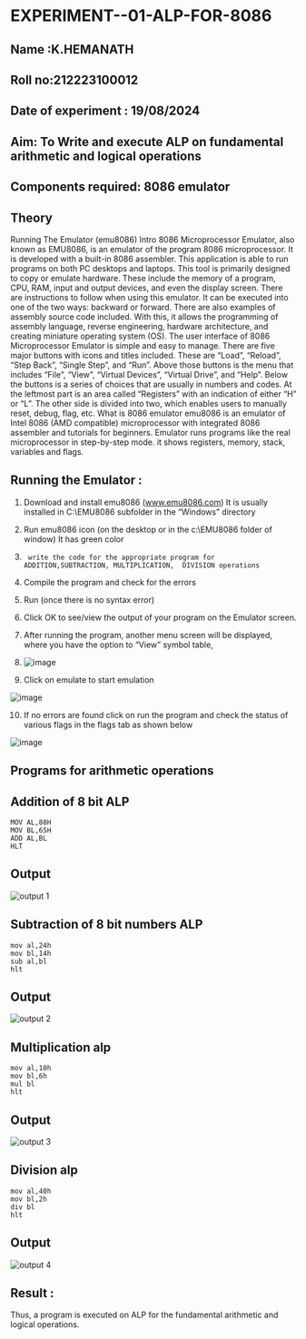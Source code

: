 # EXPERIMENT--01-ALP-FOR-8086
## Name :K.HEMANATH
## Roll no:212223100012
## Date of experiment : 19/08/2024


## Aim: To Write and execute ALP on fundamental arithmetic and logical operations
## Components required: 8086  emulator 
## Theory 
Running The Emulator (emu8086) Intro 8086 Microprocessor Emulator, also known as EMU8086, is an emulator of the program 8086 microprocessor. It is developed with a built-in 8086 assembler. This application is able to run programs on both PC desktops and laptops. This tool is primarily designed to copy or emulate hardware. These include the memory of a program, CPU, RAM, input and output devices, and even the display screen. There are instructions to follow when using this emulator. It can be executed into one of the two ways: backward or forward. There are also examples of assembly source code included. With this, it allows the programming of assembly language, reverse engineering, hardware architecture, and creating miniature operating system (OS). The user interface of 8086 Microprocessor Emulator is simple and easy to manage. There are five major buttons with icons and titles included. These are “Load”, “Reload”, “Step Back”, “Single Step”, and “Run”. Above those buttons is the menu that includes “File”, “View”, “Virtual Devices”, “Virtual Drive”, and “Help”. Below the buttons is a series of choices that are usually in numbers and codes. At the leftmost part is an area called “Registers” with an indication of either “H” or “L”. The other side is divided into two, which enables users to manually reset, debug, flag, etc. What is 8086 emulator emu8086 is an emulator of Intel 8086 (AMD compatible) microprocessor with integrated 8086 assembler and tutorials for beginners. Emulator runs programs like the real microprocessor in step-by-step mode. it shows registers, memory, stack, variables and flags.


 ## Running the Emulator :
1.	Download and install emu8086 (www.emu8086.com) It is usually installed in C:\EMU8086 subfolder in the “Windows” directory

2.	Run  emu8086 icon (on the desktop or in the c:\EMU8086 folder of window) It has green color 

3.		write the code for the appropriate program for ADDITION,SUBTRACTION, MULTIPLICATION,  DIVISION operations 

4.	 Compile the program and check for the errors 

5.	Run (once there is no syntax error) 

6.	Click OK to see/view the output of your program on the Emulator screen. 

7.	After running the program, another menu screen will be displayed, where you have the option to “View” symbol table,

8.	 ![image](https://user-images.githubusercontent.com/36288975/189273263-d65baae9-4b8f-4723-afb3-c0ffa4052b04.png)

9.	Click on emulate to start emulation 

![image](https://user-images.githubusercontent.com/36288975/189273273-9bb36ec1-e2e8-4892-8d35-37707332bfdc.png)


10.	If no errors are found click on run the program and check the status of various flags in the flags tab as shown below 

![image](https://user-images.githubusercontent.com/36288975/189273277-113a2a33-4a40-4ff8-95a5-ecd3a1f504fe.png)


## Programs for arithmetic  operations

## Addition  of 8 bit ALP 
```
MOV AL,88H
MOV BL,65H
ADD AL,BL
HLT
```
## Output  
![output 1](https://github.com/user-attachments/assets/42c18325-a8c4-4a97-a633-ebffb0abd7f9)

## Subtraction   of 8 bit numbers  ALP 
```
mov al,24h
mov bl,14h
sub al,bl
hlt
```
## Output  
![output 2](https://github.com/user-attachments/assets/2cb69c01-2ef5-47ae-895b-e455baff1fa4)

## Multiplication alp 
```
mov al,10h
mov bl,6h
mul bl
hlt
```
## Output  
![output 3](https://github.com/user-attachments/assets/a8ee938a-f186-4bb1-8305-22f0b4563766)

## Division alp 
```
mov al,40h
mov bl,2h
div bl
hlt
```
## Output  
![output 4](https://github.com/user-attachments/assets/3937c150-020d-465e-a81f-083a3343c655)

## Result :
Thus, a program is executed on ALP for the fundamental arithmetic and logical operations. 








